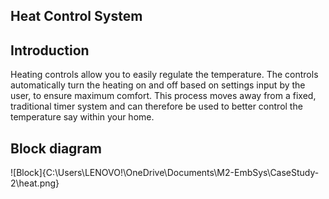 ## Heat Control System

## Introduction
Heating controls allow you to easily regulate the temperature. The controls automatically turn the heating on and off based on
settings input by the user, to ensure maximum comfort. This process moves away from a fixed, traditional timer system and can therefore be used to better control the temperature say within your home.

## Block diagram
![Block]{C:\Users\LENOVO!\OneDrive\Documents\M2-EmbSys\CaseStudy-2\heat.png}